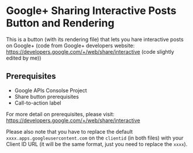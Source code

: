 # Google+ Sharing Interactive Posts Button and Rendering
This is a button (with its rendering file) that lets you hare interactive posts on Google+ (code from Google+ developers website: https://developers.google.com/+/web/share/interactive (code slightly edited by me))

## Prerequisites

- Google APIs Consolse Project
- Share button prerequisites
- Call-to-action label

For more detail on prerequisites, please visit: https://developers.google.com/+/web/share/interactive

Please also note that you have to replace the default `xxxx.apps.googleusercontent.com` on the `clientid` (in both files) with your Client ID URL (it will be the same format, just you need to replace the `xxxx`).
